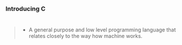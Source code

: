 ### Introducing C
#

> - A general purpose and low level programming language that
    relates closely to the way how machine works.
